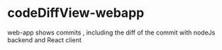 # codeDiffView-webapp
web-app shows commits , including the diff of the commit with nodeJs backend and React client
